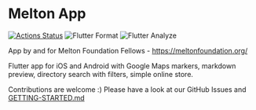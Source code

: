 # Melton App

[![Actions Status](https://github.com/melton-foundation/Melton-App-Client-Flutter/workflows/Flutter%20Test%20CI/badge.svg)](https://github.com/melton-foundation/Melton-App-Client-Flutter/actions)
![Flutter Format](https://github.com/melton-foundation/Melton-App-Client-Flutter/workflows/Flutter%20Format/badge.svg)
![Flutter Analyze](https://github.com/melton-foundation/Melton-App-Client-Flutter/workflows/Flutter%20Analyze/badge.svg)

App by and for Melton Foundation Fellows - https://meltonfoundation.org/

Flutter app for iOS and Android with Google Maps markers, markdown preview, directory search with filters, simple online store.

Contributions are welcome :)
Please have a look at our GitHub Issues and [GETTING-STARTED.md](GETTING-STARTED.md)

